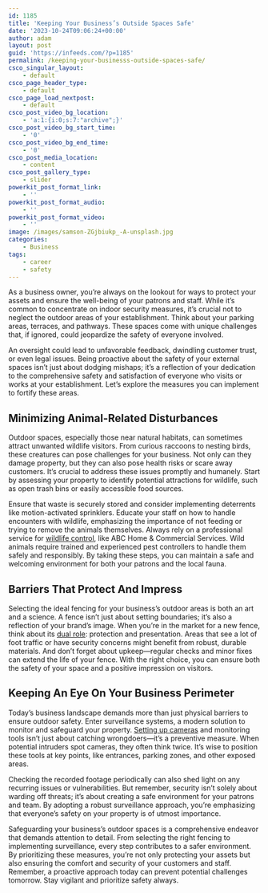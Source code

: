 ```yaml
---
id: 1185
title: 'Keeping Your Business’s Outside Spaces Safe'
date: '2023-10-24T09:06:24+00:00'
author: adam
layout: post
guid: 'https://infeeds.com/?p=1185'
permalink: /keeping-your-businesss-outside-spaces-safe/
csco_singular_layout:
    - default
csco_page_header_type:
    - default
csco_page_load_nextpost:
    - default
csco_post_video_bg_location:
    - 'a:1:{i:0;s:7:"archive";}'
csco_post_video_bg_start_time:
    - '0'
csco_post_video_bg_end_time:
    - '0'
csco_post_media_location:
    - content
csco_post_gallery_type:
    - slider
powerkit_post_format_link:
    - ''
powerkit_post_format_audio:
    - ''
powerkit_post_format_video:
    - ''
image: /images/samson-ZGjbiukp_-A-unsplash.jpg
categories:
    - Business
tags:
    - career
    - safety
---
```


As a business owner, you’re always on the lookout for ways to protect your assets and ensure the well-being of your patrons and staff. While it’s common to concentrate on indoor security measures, it’s crucial not to neglect the outdoor areas of your establishment. Think about your parking areas, terraces, and pathways. These spaces come with unique challenges that, if ignored, could jeopardize the safety of everyone involved.

An oversight could lead to unfavorable feedback, dwindling customer trust, or even legal issues. Being proactive about the safety of your external spaces isn’t just about dodging mishaps; it’s a reflection of your dedication to the comprehensive safety and satisfaction of everyone who visits or works at your establishment. Let’s explore the measures you can implement to fortify these areas.

## **Minimizing Animal-Related Disturbances**

Outdoor spaces, especially those near natural habitats, can sometimes attract unwanted wildlife visitors. From curious raccoons to nesting birds, these creatures can pose challenges for your business. Not only can they damage property, but they can also pose health risks or scare away customers. It’s crucial to address these issues promptly and humanely. Start by assessing your property to identify potential attractions for wildlife, such as open trash bins or easily accessible food sources.

Ensure that waste is securely stored and consider implementing deterrents like motion-activated sprinklers. Educate your staff on how to handle encounters with wildlife, emphasizing the importance of not feeding or trying to remove the animals themselves. Always rely on a professional service for [wildlife control](https://www.abchomeandcommercial.com/orlando/pest-control/rodent-control), like ABC Home &amp; Commercial Services. Wild animals require trained and experienced pest controllers to handle them safely and responsibly. By taking these steps, you can maintain a safe and welcoming environment for both your patrons and the local fauna.

## **Barriers That Protect And Impress**

Selecting the ideal fencing for your business’s outdoor areas is both an art and a science. A fence isn’t just about setting boundaries; it’s also a reflection of your brand’s image. When you’re in the market for a new fence, think about its [dual role](https://unitedfencecompany.com/maintenance-free-curb-appeal-how-to-choose-the-right-fence-for-your-business/): protection and presentation. Areas that see a lot of foot traffic or have security concerns might benefit from robust, durable materials. And don’t forget about upkeep—regular checks and minor fixes can extend the life of your fence. With the right choice, you can ensure both the safety of your space and a positive impression on visitors.

## **Keeping An Eye On Your Business Perimeter**

Today’s business landscape demands more than just physical barriers to ensure outdoor safety. Enter surveillance systems, a modern solution to monitor and safeguard your property. [Setting up cameras](https://www.business.com/articles/5-ways-your-company-can-benefit-from-security-cameras/) and monitoring tools isn’t just about catching wrongdoers—it’s a preventive measure. When potential intruders spot cameras, they often think twice. It’s wise to position these tools at key points, like entrances, parking zones, and other exposed areas.

Checking the recorded footage periodically can also shed light on any recurring issues or vulnerabilities. But remember, security isn’t solely about warding off threats; it’s about creating a safe environment for your patrons and team. By adopting a robust surveillance approach, you’re emphasizing that everyone’s safety on your property is of utmost importance.

Safeguarding your business’s outdoor spaces is a comprehensive endeavor that demands attention to detail. From selecting the right fencing to implementing surveillance, every step contributes to a safer environment. By prioritizing these measures, you’re not only protecting your assets but also ensuring the comfort and security of your customers and staff. Remember, a proactive approach today can prevent potential challenges tomorrow. Stay vigilant and prioritize safety always.